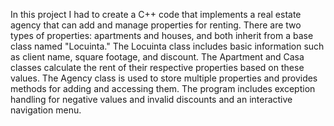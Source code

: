 In this project I had to create a C++ code that implements a real estate agency that can add and manage properties for renting. There are two types of properties: apartments and houses, and both inherit from a base class named "Locuinta." The Locuinta class includes basic information such as client name, square footage, and discount. The Apartment and Casa classes calculate the rent of their respective properties based on these values. The Agency class is used to store multiple properties and provides methods for adding and accessing them. The program includes exception handling for negative values and invalid discounts and an interactive navigation menu.
